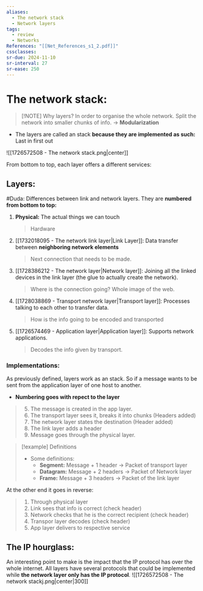 ```yaml
---
aliases:
  - The network stack
  - Network layers
tags:
  - review
  - Networks
References: "[[Net_References_s1_2.pdf]]"
cssclasses: 
sr-due: 2024-11-10
sr-interval: 27
sr-ease: 250
---
```

# The network stack: 

> [!NOTE] Why layers? 
>  In order to organise the whole network. Split the network into smaller chunks of info. → **Modularization**
+ The layers are called an stack **because they are implemented as such:** Last in first out 

![[1726572508 - The network stack.png|center]]


From bottom to top, each layer offers a different services:
## Layers:
#Duda: Differences between link and network layers.
They are **numbered from bottom to top:**

1. **Physical:** The actual things we can touch 
   >Hardware

2. [[1732018095 - The network link layer|Link Layer]]: Data transfer between **neighboring network elements**
   > Next connection that needs to be made.

3. [[1728386212 - The network layer|Network layer]]: Joining all the linked devices in the link layer (the glue to actually create the network).
   > Where is the connection going? Whole image of the web.

4. [[1728038869 - Transport network layer|Transport layer]]: Processes talking to each other to transfer data. 
   >How is the info going to be encoded and transported

5. [[1726574469 - Application layer|Application layer]]: Supports network applications. 
   >Decodes the info given by transport.

### Implementations:
As previously defined, layers work as an stack. So if a message wants to be sent from the application layer of one host to another. 
+ **Numbering goes with repect to the layer**
>5. The message is created in the app layer. 
>4. The transport layer sees it, breaks it into chunks (Headers added)
>3. The network layer states the destination (Header added)
>2. The link layer adds a header
>1. Message goes through the physical layer.

> [!example] Definitions
>+ Some definitions: 
>	+ **Segment:** Message + 1 header → Packet of transport layer
>	+ **Datagram:** Message + 2 headers → Packet of Network layer
>	+ **Frame:** Message + 3 headers → Packet of the link layer

At the other end it goes in reverse: 

> 1. Through physical layer
> 2. Link sees that info is correct (check header)
> 3. Network checks that he is the correct recipient (check header)
> 4. Transpor layer decodes (check header)
> 5. App layer delivers to respective service 

## The IP hourglass: 
An interesting point to make is the impact that the IP protocol has over the whole internet. All layers have several protocols that could be implemented while **the network layer only has the IP protocol**. ![[1726572508 - The network stackj.png|center|300]]